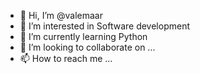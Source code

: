 - 👋 Hi, I’m @valemaar
- 👀 I’m interested in Software development
- 🌱 I’m currently learning Python
- 💞️ I’m looking to collaborate on ...
- 📫 How to reach me ...

<!---
valemaar/valemaar is a ✨ special ✨ repository because its `README.md` (this file) appears on your GitHub profile.
You can click the Preview link to take a look at your changes.
--->
